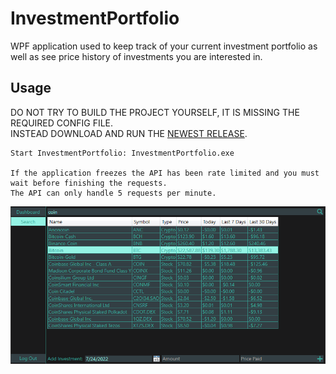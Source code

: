 # InvestmentPortfolio
WPF application used to keep track of your current investment portfolio as well as see price history of investments you are interested in.

## Usage
DO NOT TRY TO BUILD THE PROJECT YOURSELF, IT IS MISSING THE REQUIRED CONFIG FILE.\
INSTEAD DOWNLOAD AND RUN THE [NEWEST RELEASE](https://github.com/derekackworth/InvestmentPortfolio/releases/latest).
```
Start InvestmentPortfolio: InvestmentPortfolio.exe

If the application freezes the API has been rate limited and you must wait before finishing the requests.
The API can only handle 5 requests per minute.
```

![screenshot](Screenshot.png)